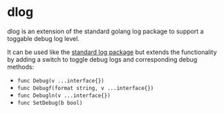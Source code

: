 # dlog
dlog is an extension of the standard golang log package to support a toggable debug log level. 

It can be used like the [standard log package](https://golang.org/pkg/log/) but extends the functionality by adding a switch to toggle debug logs and corresponding debug methods:

- `func Debug(v ...interface{})`
- `func Debugf(format string, v ...interface{})`
- `func Debugln(v ...interface{})`
- `func SetDebug(b bool)`
